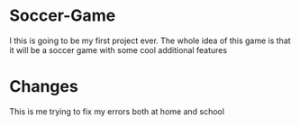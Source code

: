 # Soccer-Game
I this is going to be my first project ever. The whole idea of this game is that it will be a soccer game with some cool additional features
# Changes
This is me trying to fix my errors both at home and school
